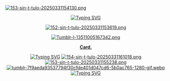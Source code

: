 [![153-sin-t-tulo-20250331154130.png](https://i.postimg.cc/MT2GY5Q4/153-sin-t-tulo-20250331154130.png)](https://postimg.cc/06nxkpZd)
<div id="header" align="center">
<a href="https://git.io/typing-svg"><img src="https://readme-typing-svg.demolab.com?font=Fira+Code&pause=1000&color=C6F7F4&width=435&lines=MY+SAVIOR%2C+BEAUTIFUL+LADY+" alt="Typing SVG" /></a>
 
[![152-sin-t-tulo-20250331153619.png](https://i.postimg.cc/D0Q4GDpB/152-sin-t-tulo-20250331153619.png)](https://postimg.cc/bSJvc6ht)
 
<div id="header" align="center">
 
[![Tumblr-l-13511005167342.png](https://i.postimg.cc/WbPHPkGv/Tumblr-l-13511005167342.png)](https://postimg.cc/LhNTthQC)
 
[**Card.**](https://hallooangeredfisheh.carrd.co)

<a href="https://git.io/typing-svg"><img src="https://readme-typing-svg.demolab.com?font=&pause=1000&color=7AA8DA&width=435&lines=%E2%99%A1%E2%A0%80+%E2%A0%80%EF%BD%A1+++she%2Fher%E3%80%80%7C++++bisexual!" alt="Typing SVG" /></a>
[![154-sin-t-tulo-20250331161018.png](https://i.postimg.cc/NFvpY3r4/154-sin-t-tulo-20250331161018.png)](https://postimg.cc/ygnFyrjg)
[![153-sin-t-tulo-20250331155238.png](https://i.postimg.cc/CKJvGPXM/153-sin-t-tulo-20250331155238.png)](https://postimg.cc/McMbxDzg)
[![tumblr-7f9aeda93537794f30cfde401d047cd6-5b0ac765-1280-gif.webp](https://i.postimg.cc/D0R7h44t/tumblr-7f9aeda93537794f30cfde401d047cd6-5b0ac765-1280-gif.webp)](https://postimg.cc/Mf0CbTDD)
<a href="https://git.io/typing-svg"><img src="https://readme-typing-svg.demolab.com?font=&pause=1000&color=6E99DA&width=435&lines=oooo+smc+skin+come+to+me+pls+%3A(" alt="Typing SVG" /></a>

